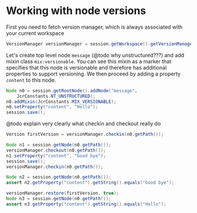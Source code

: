 Working with node versions
==================================

First you need to fetch version manager, which is always associated with your current workspace
```java
VersionManager versionManager = session.getWorkspace().getVersionManager();
```

Let's create top level node ```message``` (@todo why unstructured???) and add mixin class ```mix:versionable```. You can 
see this mixin as a marker that specifies that this node is versionable and therefore has additional properties to 
support versioning. We then proceed by adding a property ```content``` to this node.
```java
Node n0 = session.getRootNode().addNode("message", 
    JcrConstants.NT_UNSTRUCTURED);
n0.addMixin(JcrConstants.MIX_VERSIONABLE);
n0.setProperty("content", "Hello");
session.save();
```

@todo explain very clearly what checkin and checkout really do
```java
Version firstVersion = versionManager.checkin(n0.getPath());
```

```java
Node n1 = session.getNode(n0.getPath());
versionManager.checkout(n0.getPath());
n1.setProperty("content", "Good bye");
session.save();
versionManager.checkin(n0.getPath());

Node n2 = session.getNode(n0.getPath());
assert n2.getProperty("content").getString().equals("Good bye");

versionManager.restore(firstVersion, true);
Node n3 = session.getNode(n0.getPath());
assert n3.getProperty("content").getString().equals("Hello");
```